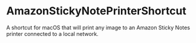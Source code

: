 # AmazonStickyNotePrinterShortcut
A shortcut for macOS that will print any image to an Amazon Sticky Notes printer connected to a local network.
